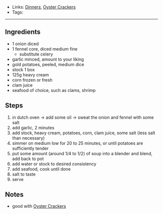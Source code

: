 - Links: [Dinners](Dinners.md), [Oyster Crackers](Oyster%20Crackers.md)
- Tags: 

---

## Ingredients
- 1 onion diced
- 1 fennel core, diced medium fine
    - substitute celery
- garlic minced, amount to your liking
- gold potatoes, peeled, medium dice
- stock 1 box
- 125g heavy cream
- corn frozen or fresh
- clam juice
- seafood of choice, such as clams, shrimp
## Steps
1. in dutch oven -> add some oil -> sweat the onion and fennel with some salt
2. add garlic, 2 minutes
3. add stock, heavy cream, potatoes, corn, clam juice, some salt (less salt than necessary)
4. simmer on medium low for 20 to 25 minutes, or until potatoes are sufficiently tender
5. put some amount (around 1/4 to 1/2) of soup into a blender and blend, add back to pot
6. add water or stock to desired consistency
7. add seafood, cook until done
8. salt to taste
9. serve
## Notes
- good with [Oyster Crackers](Oyster%20Crackers.md)
